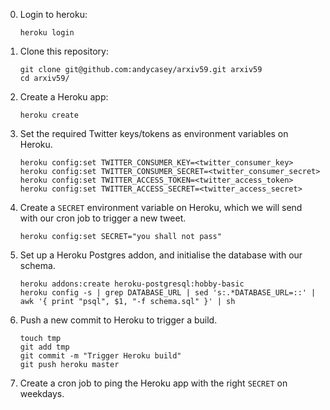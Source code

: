 0.  Login to heroku:

    `heroku login`

1.  Clone this repository:

    ````
    git clone git@github.com:andycasey/arxiv59.git arxiv59
    cd arxiv59/
    ````

2.  Create a Heroku app:

    `heroku create`

4.  Set the required Twitter keys/tokens as environment variables on Heroku.

    ````
    heroku config:set TWITTER_CONSUMER_KEY=<twitter_consumer_key>
    heroku config:set TWITTER_CONSUMER_SECRET=<twitter_consumer_secret>
    heroku config:set TWITTER_ACCESS_TOKEN=<twitter_access_token>
    heroku config:set TWITTER_ACCESS_SECRET=<twitter_access_secret>
    ````

5.  Create a `SECRET` environment variable on Heroku, which we will send with our cron job to trigger a new tweet.
  
    ````
    heroku config:set SECRET="you shall not pass"
    ````

6. Set up a Heroku Postgres addon, and initialise the database with our schema.

    ````
    heroku addons:create heroku-postgresql:hobby-basic
    heroku config -s | grep DATABASE_URL | sed 's:.*DATABASE_URL=::' | awk '{ print "psql", $1, "-f schema.sql" }' | sh
    ````

7.  Push a new commit to Heroku to trigger a build.

    ````
    touch tmp
    git add tmp
    git commit -m "Trigger Heroku build"
    git push heroku master
    ````

8. Create a cron job to ping the Heroku app with the right `SECRET` on weekdays.

